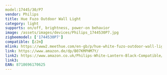 ```yaml
---
model:17445/30/P7
vendor: Philips
title: Hue Fuzo Outdoor Wall Light
category: light
supports: on/off, brightness, power-on behavior
image: /assets/images/devices/Philips_1744530P7.jpg
zigbeemodel: ['1744530P7']
compatible: [z2m]
mlink: https://www2.meethue.com/en-gb/p/hue-white-fuzo-outdoor-wall-light/1744530P7
link: https://www.amazon.de/dp/B07KMPHM7Y/
link2: https://www.amazon.co.uk/Philips-White-Lantern-Black-Compatible/dp/B07KMPHM7Y/
link3: 
EAN: 8718696170625
---
```

